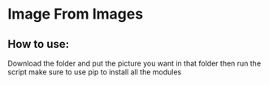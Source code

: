 # Image From Images

## How to use:

Download the folder and put the picture you want in that folder then run the script make sure to use pip to install all the modules 
